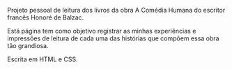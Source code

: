 Projeto pessoal de leitura dos livros da obra A Comédia Humana do escritor francês Honoré de Balzac.

Está página tem como objetivo registrar as minhas experiências e impressões de leitura de cada uma das histórias que compõem essa obra tão grandiosa. 

Escrita em HTML e CSS.